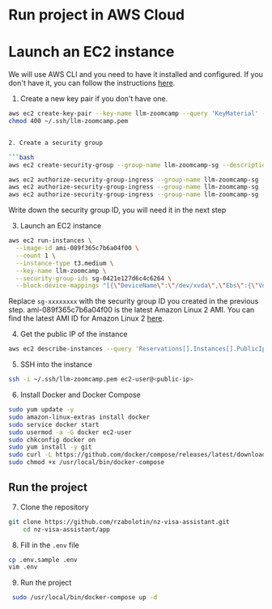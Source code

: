 # Run project in AWS Cloud

# Launch an EC2 instance

We will use AWS CLI and you need to have it installed and configured. If you don't have it, you can follow the instructions [here](https://docs.aws.amazon.com/cli/latest/userguide/cli-configure-quickstart.html).

1. Create a new key pair if you don't have one.

```bash
aws ec2 create-key-pair --key-name llm-zoomcamp --query 'KeyMaterial' --output text > ~/.ssh/llm-zoomcamp.pem
chmod 400 ~/.ssh/llm-zoomcamp.pem


2. Create a security group

```bash
aws ec2 create-security-group --group-name llm-zoomcamp-sg --description "Group for LLM Zoomcamp"

aws ec2 authorize-security-group-ingress --group-name llm-zoomcamp-sg --protocol tcp --port 22 --cidr 0.0.0.0/0
aws ec2 authorize-security-group-ingress --group-name llm-zoomcamp-sg --protocol tcp --port 8080 --cidr 0.0.0.0/0
aws ec2 authorize-security-group-ingress --group-name llm-zoomcamp-sg --protocol tcp --port 3000 --cidr 0.0.0.0/0

```
Write down the security group ID, you will need it in the next step

3. Launch an EC2 instance

```bash
aws ec2 run-instances \
  --image-id ami-089f365c7b6a04f00 \
  --count 1 \
  --instance-type t3.medium \
  --key-name llm-zoomcamp \
  --security-group-ids sg-0421e127d6c4c6264 \
  --block-device-mappings "[{\"DeviceName\":\"/dev/xvda\",\"Ebs\":{\"VolumeSize\":20,\"VolumeType\":\"gp2\"}}]"
```

Replace `sg-xxxxxxxx` with the security group ID you created in the previous step.
ami-089f365c7b6a04f00 is the latest Amazon Linux 2 AMI. You can find the latest AMI ID for Amazon Linux 2 [here](https://aws.amazon.com/amazon-linux-2/release-notes/).

4. Get the public IP of the instance

```bash
aws ec2 describe-instances --query 'Reservations[].Instances[].PublicIpAddress' --output text
```

5. SSH into the instance

```bash
ssh -i ~/.ssh/llm-zoomcamp.pem ec2-user@<public-ip>
```

6. Install Docker and Docker Compose

```bash
sudo yum update -y
sudo amazon-linux-extras install docker
sudo service docker start
sudo usermod -a -G docker ec2-user
sudo chkconfig docker on
sudo yum install -y git
sudo curl -L https://github.com/docker/compose/releases/latest/download/docker-compose-$(uname -s)-$(uname -m) -o /usr/local/bin/docker-compose
sudo chmod +x /usr/local/bin/docker-compose
```

## Run the project

7. Clone the repository

```bash
git clone https://github.com/rzabolotin/nz-visa-assistant.git
    cd nz-visa-assistant/app
```

8. Fill in the `.env` file

```bash
cp .env.sample .env
vim .env
```

9. Run the project

```bash
 sudo /usr/local/bin/docker-compose up -d
```
